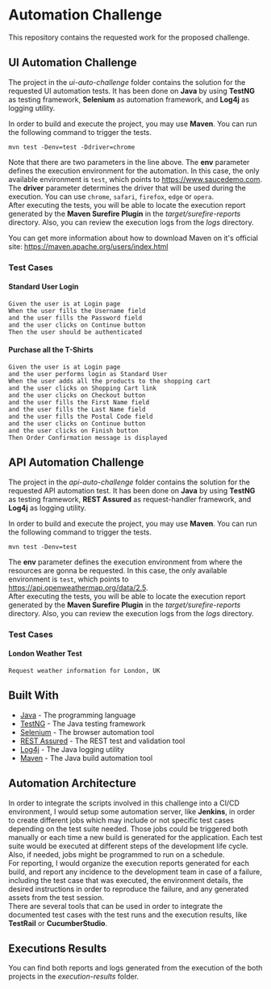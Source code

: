# Automation Challenge

This repository contains the requested work for the proposed challenge.

## UI Automation Challenge

The project in the _ui-auto-challenge_ folder contains the solution for the requested UI automation tests. It has been done on **Java** by using **TestNG** as testing framework, **Selenium** as automation framework, and **Log4j** as logging utility.

In order to build and execute the project, you may use **Maven**. You can run the following command to trigger the tests.

`mvn test -Denv=test -Ddriver=chrome`

Note that there are two parameters in the line above. The **env** parameter defines the execution environment for the automation. In this case, the only available environment is `test`, which points to https://www.saucedemo.com. The **driver** parameter determines the driver that will be used during the execution. You can use `chrome`, `safari`, `firefox`, `edge` or `opera`.  
After executing the tests, you will be able to locate the execution report generated by the **Maven Surefire Plugin** in the _target/surefire-reports_ directory. Also, you can review the execution logs from the _logs_ directory.

You can get more information about how to download Maven on it's official site: https://maven.apache.org/users/index.html

### Test Cases

#### Standard User Login

```
Given the user is at Login page
When the user fills the Username field
and the user fills the Password field
and the user clicks on Continue button
Then the user should be authenticated
```

#### Purchase all the T-Shirts

```
Given the user is at Login page
and the user performs login as Standard User
When the user adds all the products to the shopping cart
and the user clicks on Shopping Cart link
and the user clicks on Checkout button
and the user fills the First Name field
and the user fills the Last Name field
and the user fills the Postal Code field
and the user clicks on Continue button
and the user clicks on Finish button
Then Order Confirmation message is displayed
```

## API Automation Challenge

The project in the _api-auto-challenge_ folder contains the solution for the requested API automation test. It has been done on **Java** by using **TestNG** as testing framework, **REST Assured** as request-handler framework, and **Log4j** as logging utility.

In order to build and execute the project, you may use **Maven**. You can run the following command to trigger the tests.

`mvn test -Denv=test`

The **env** parameter defines the execution environment from where the resources are gonna be requested. In this case, the only available environment is `test`, which points to https://api.openweathermap.org/data/2.5.  
After executing the tests, you will be able to locate the execution report generated by the **Maven Surefire Plugin** in the _target/surefire-reports_ directory. Also, you can review the execution logs from the _logs_ directory.

### Test Cases

#### London Weather Test

```
Request weather information for London, UK
```

## Built With
- [Java](https://www.java.com/) - The programming language
- [TestNG](https://testng.org/) - The Java testing framework
- [Selenium](https://www.selenium.dev/) - The browser automation tool
- [REST Assured](https://rest-assured.io/) - The REST test and validation tool
- [Log4j](https://logging.apache.org/log4j) - The Java logging utility
- [Maven](https://maven.apache.org/) - The Java build automation tool

## Automation Architecture
In order to integrate the scripts involved in this challenge into a CI/CD environment, I would setup some automation server, like **Jenkins**, in order to create different jobs which may include or not specific test cases depending on the test suite needed. Those jobs could be triggered both manually or each time a new build is generated for the application. Each test suite would be executed at different steps of the development life cycle.  
Also, if needed, jobs might be programmed to run on a schedule.  
For reporting, I would organize the execution reports generated for each build, and report any incidence to the development team in case of a failure, including the test case that was executed, the environment details, the desired instructions in order to reproduce the failure, and any generated assets from the test session.  
There are several tools that can be used in order to integrate the documented test cases with the test runs and the execution results, like **TestRail** or **CucumberStudio**.

## Executions Results

You can find both reports and logs generated from the execution of the both projects in the _execution-results_ folder.
